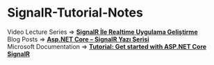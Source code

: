 # SignalR-Tutorial-Notes

Video Lecture Series => <b><a href="https://www.youtube.com/watch?v=hIW3wt3tvmc&list=PLQVXoXFVVtp3RSycdru4WpnfPEOFxONiX">SignalR İle Realtime Uygulama Geliştirme</a></b><br>
Blog Posts => <b><a href="https://www.gencayyildiz.com/blog/asp-net-core-signalr-yazi-serisi/">Asp.NET Core – SignalR Yazı Serisi</a></b><br>
Microsoft Documentation => <b><a href="https://learn.microsoft.com/en-us/aspnet/core/tutorials/signalr?view=aspnetcore-8.0&tabs=visual-studio">Tutorial: Get started with ASP.NET Core SignalR
</a></b>
